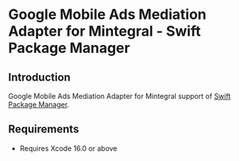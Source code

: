 # Google Mobile Ads Mediation Adapter for Mintegral - Swift Package Manager

## Introduction

Google Mobile Ads Mediation Adapter for Mintegral support of
[Swift Package Manager](https://swift.org/package-manager/).

## Requirements

-   Requires Xcode 16.0 or above